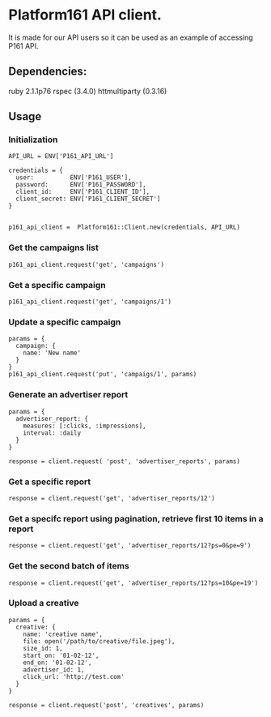 # Platform161 API client.

It is made for our API users so it can be used as an example of accessing P161 API.

## Dependencies:

ruby 2.1.1p76
rspec (3.4.0)
httmultiparty (0.3.16)

## Usage

### Initialization

```
API_URL = ENV['P161_API_URL']

credentials = {
  user:          ENV['P161_USER'],
  password:      ENV['P161_PASSWORD'],
  client_id:     ENV['P161_CLIENT_ID'],
  client_secret: ENV['P161_CLIENT_SECRET']
}


p161_api_client =  Platform161::Client.new(credentials, API_URL)
```

### Get the campaigns list

```
p161_api_client.request('get', 'campaigns')
```

###  Get a specific campaign

```
p161_api_client.request('get', 'campaigns/1')
```

### Update a specific campaign

```
params = {
  campaign: {
    name: 'New name'
  }
}
p161_api_client.request('put', 'campaigs/1', params)
```

### Generate an advertiser report

```
params = {
  advertiser_report: {
    measures: [:clicks, :impressions],
    interval: :daily
  }
}

response = client.request( 'post', 'advertiser_reports', params)
```

### Get a specific report

```
response = client.request('get', 'advertiser_reports/12')
```

### Get a specifc report using pagination, retrieve first 10 items in a report

```
response = client.request('get', 'advertiser_reports/12?ps=0&pe=9')
```

### Get the second batch of items

```
response = client.request('get', 'advertiser_reports/12?ps=10&pe=19')
```

### Upload a creative

```
params = {
  creative: {
    name: 'creative name',
    file: open('/path/to/creative/file.jpeg'),
    size_id: 1,
    start_on: '01-02-12',
    end_on: '01-02-12',
    advertiser_id: 1,
    click_url: 'http://test.com'
  }
}

response = client.request('post', 'creatives', params)
```
